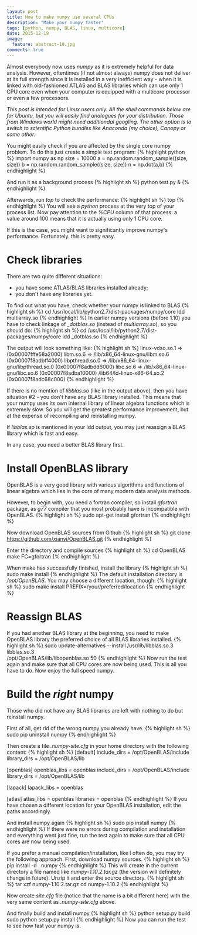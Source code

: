 ```yaml
---
layout: post
title: How to make numpy use several CPUs
description: "Make your numpy faster"
tags: [python, numpy, BLAS, linux, multicore]
date: 2015-12-19
image:
  feature: abstract-10.jpg
comments: true
---
```


Almost everybody now uses *numpy* as it is extremely helpful for data analysis.
However, oftentimes (if not almost always) numpy does not deliver at its full strength since it is installed in a very inefficient way - 
when it is linked with old-fashioned ATLAS and BLAS libraries which can use only 1 CPU core even when your computer is equipped with a 
multicore processor or even a few processors.

*This post is intended for Linux users only. All the shell commands below are for Ubuntu, but you will easily find analogues for your distribution. 
Those from Windows world might need additiondal googling. 
The other option is to switch to scientific Python bundles like Anaconda (my choice), Canopy or some other.*

You might easily check if you are affected by the single core numpy problem. To do this just create a simple test program:
{% highlight python %}
import numpy as np
size = 10000
a = np.random.random_sample((size, size))
b = np.random.random_sample((size, size))
n = np.dot(a,b)
{% endhighlight %}

And run it as a background process
{% highlight sh %}
python test.py &
{% endhighlight %}

Afterwards, run *top* to check the performance:
{% highlight sh %}
top
{% endhighlight %}
You will see a *python* process at the very top of your process list.
Now pay attention to the *%CPU* column of that process: a value around 100 means that it is actually using only 1 CPU core.

If this is the case, you might want to significantly improve numpy's performance. Fortunately. this is pretty easy.

# Check libraries
There are two quite different situations:

- you have some ATLAS/BLAS libraries installed already;
- you don't have any libraries yet.

To find out what you have, check whether your numpy is linked to BLAS
{% highlight sh %}
cd /usr/local/lib/python2.7/dist-packages/numpy/core
ldd multiarray.so
{% endhighlight %}
In earlier numpy versions (before 1.10) you have to check linkage of *_dotblas.so* (instead of *multiarray.so*), so you should do:
{% highlight sh %}
cd /usr/local/lib/python2.7/dist-packages/numpy/core
ldd _dotblas.so
{% endhighlight %}

The output will look something like:
{% highlight sh %}
        linux-vdso.so.1 =>  (0x00007fffe58a2000)
        libm.so.6 => /lib/x86_64-linux-gnu/libm.so.6 (0x00007f8adbff4000)
        libpthread.so.0 => /lib/x86_64-linux-gnu/libpthread.so.0 (0x00007f8adbdd6000)
        libc.so.6 => /lib/x86_64-linux-gnu/libc.so.6 (0x00007f8adba10000)
        /lib64/ld-linux-x86-64.so.2 (0x00007f8adc68c000)
{% endhighlight %}

If there is no mention of *libblas.so* (like in the output above), then you have situation #2 - you don't have any BLAS library installed.
This means that your numpy uses its own internal library of linear algebra functions which is extremely slow. 
So you will get the greatest performance improvement, but at the expense of recompiling and reinstalling numpy.

If *libblas.so* is mentioned in your ldd output, you may just reassign a BLAS library which is fast and easy.

In any case, you need a better BLAS library first.

# Install OpenBLAS library
OpenBLAS is a very good library with various algorithms and functions of linear algebra which lies in the core of many modern data analysis methods.

However, to begin with, you need a fortran compiler, so install *gfortran* package, as *g77* compiler that you most probably have is incompatible with OpenBLAS.
{% highlight sh %}
sudo apt-get install gfortran
{% endhighlight %}

Now download OpenBLAS sources from Github
{% highlight sh %}
git clone https://github.com/xianyi/OpenBLAS.git
{% endhighlight %}

Enter the directory and compile sources
{% highlight sh %}
cd OpenBLAS
make FC=gfortran
{% endhighlight %}

When make has successfully finished, install the library
{% highlight sh %}
sudo make install
{% endhighlight %}
The default installation directory is */opt/OpenBLAS*. You may choose a different location, though:
{% highlight sh %}
sudo make install PREFIX=/your/preferred/location
{% endhighlight %}


# Reassign BLAS
If you had another BLAS library at the beginning, you need to make OpenBLAS library the preferred choice of all BLAS libraries installed.
{% highlight sh %}
sudo update-alternatives --install /usr/lib/libblas.so.3 libblas.so.3 \
	/opt/OpenBLAS/lib/libopenblas.so 50
{% endhighlight %}
Now run the test again and make sure that all CPU cores are now being used.
This is all you have to do. Now enjoy the full speed numpy.

# Build the *right* numpy
Those who did not have any BLAS libraries are left with nothing to do but reinstall numpy.

First of all, get rid of the wrong numpy you already have.
{% highlight sh %}
sudo pip uninstall numpy
{% endhighlight %}

Then create a file *.numpy-site.cfg* in your home directory with the following content:
{% highlight sh %}
[default]
include_dirs = /opt/OpenBLAS/include
library_dirs = /opt/OpenBLAS/lib

[openblas]
openblas_libs = openblas
include_dirs = /opt/OpenBLAS/include
library_dirs = /opt/OpenBLAS/lib

[lapack]
lapack_libs = openblas

[atlas]
atlas_libs = openblas
libraries = openblas
{% endhighlight %}
If you have chosen a different location for your OpenBLAS installation, edit the paths accordingly.

And install numpy again
{% highlight sh %}
sudo pip install numpy
{% endhighlight %}
If there were no errors during compilation and installation and everything went just fine, 
run the test again to make sure that all CPU cores are now being used.

If you prefer a manual compilation/installation, like I often do, you may try the following approach.
First, download numpy sources.
{% highlight sh %}
pip install -d . numpy
{% endhighlight %}
This will create in the current directory a file named like *numpy-1.10.2.tar.gz* (the version will definitely change in future). 
Unzip it and enter the source directory.
{% highlight sh %}
tar xzf numpy-1.10.2.tar.gz
cd numpy-1.10.2
{% endhighlight %}

Now create *site.cfg* file (notice that the name is a bit different here) with the very same content as *.numpy-site.cfg* above.

And finally build and install numpy
{% highlight sh %}
python setup.py build
sudo python setup.py install
{% endhighlight %}
Now you can run the test to see how fast your numpy is.
